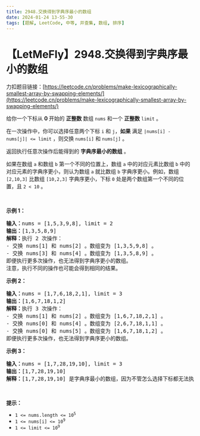 ```yaml
---
title: 2948.交换得到字典序最小的数组
date: 2024-01-24 13-55-30
tags: [题解, LeetCode, 中等, 并查集, 数组, 排序]
---
```


# 【LetMeFly】2948.交换得到字典序最小的数组

力扣题目链接：[https://leetcode.cn/problems/make-lexicographically-smallest-array-by-swapping-elements/](https://leetcode.cn/problems/make-lexicographically-smallest-array-by-swapping-elements/)

<p>给你一个下标从 <strong>0 </strong>开始的 <strong>正整数</strong> 数组 <code>nums</code> 和一个 <strong>正整数</strong> <code>limit</code> 。</p>

<p>在一次操作中，你可以选择任意两个下标 <code>i</code> 和 <code>j</code>，<strong>如果</strong> 满足 <code>|nums[i] - nums[j]| &lt;= limit</code> ，则交换 <code>nums[i]</code> 和 <code>nums[j]</code> 。</p>

<p>返回执行任意次操作后能得到的 <strong>字典序最小的数组</strong><em> </em>。</p>

<p>如果在数组 <code>a</code> 和数组 <code>b</code> 第一个不同的位置上，数组 <code>a</code> 中的对应元素比数组 <code>b</code> 中的对应元素的字典序更小，则认为数组 <code>a</code> 就比数组 <code>b</code> 字典序更小。例如，数组 <code>[2,10,3]</code> 比数组 <code>[10,2,3]</code> 字典序更小，下标 <code>0</code> 处是两个数组第一个不同的位置，且 <code>2 &lt; 10</code> 。</p>

<p>&nbsp;</p>

<p><strong class="example">示例 1：</strong></p>

<pre>
<strong>输入：</strong>nums = [1,5,3,9,8], limit = 2
<strong>输出：</strong>[1,3,5,8,9]
<strong>解释：</strong>执行 2 次操作：
- 交换 nums[1] 和 nums[2] 。数组变为 [1,3,5,9,8] 。
- 交换 nums[3] 和 nums[4] 。数组变为 [1,3,5,8,9] 。
即便执行更多次操作，也无法得到字典序更小的数组。
注意，执行不同的操作也可能会得到相同的结果。
</pre>

<p><strong class="example">示例 2：</strong></p>

<pre>
<strong>输入：</strong>nums = [1,7,6,18,2,1], limit = 3
<strong>输出：</strong>[1,6,7,18,1,2]
<strong>解释：</strong>执行 3 次操作：
- 交换 nums[1] 和 nums[2] 。数组变为 [1,6,7,18,2,1] 。
- 交换 nums[0] 和 nums[4] 。数组变为 [2,6,7,18,1,1] 。
- 交换 nums[0] 和 nums[5] 。数组变为 [1,6,7,18,1,2] 。
即便执行更多次操作，也无法得到字典序更小的数组。
</pre>

<p><strong class="example">示例 3：</strong></p>

<pre>
<strong>输入：</strong>nums = [1,7,28,19,10], limit = 3
<strong>输出：</strong>[1,7,28,19,10]
<strong>解释：</strong>[1,7,28,19,10] 是字典序最小的数组，因为不管怎么选择下标都无法执行操作。
</pre>

<p>&nbsp;</p>

<p><strong>提示：</strong></p>

<ul>
	<li><code>1 &lt;= nums.length &lt;= 10<sup>5</sup></code></li>
	<li><code>1 &lt;= nums[i] &lt;= 10<sup>9</sup></code></li>
	<li><code>1 &lt;= limit &lt;= 10<sup>9</sup></code></li>
</ul>


    